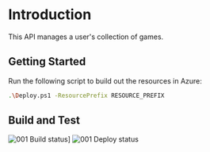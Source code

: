 # Introduction

This API manages a user's collection of games.

## Getting Started

Run the following script to build out the resources in Azure:

```bash
.\Deploy.ps1 -ResourcePrefix RESOURCE_PREFIX
```

## Build and Test

![001 Build status](https://dev.azure.com/maruma/MJR066/_apis/build/status/FunctionApp-Build)]
![001 Deploy status](https://vsrm.dev.azure.com/maruma/_apis/public/Release/badge/d9a7ad84-9e15-4d56-b58f-2d3ee2ed41ec/4/11)
